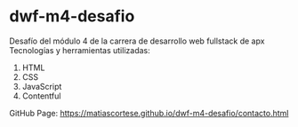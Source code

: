 # dwf-m4-desafio
Desafío del módulo 4 de la carrera de desarrollo web fullstack de apx
Tecnologías y herramientas utilizadas:
1. HTML
2. CSS
3. JavaScript
4. Contentful

GitHub Page: https://matiascortese.github.io/dwf-m4-desafio/contacto.html
